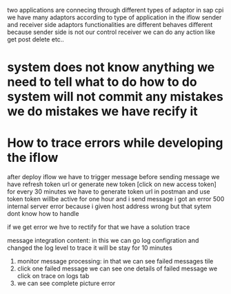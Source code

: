 two applications are connecing through different types of adaptor 
in sap cpi we have many adaptors according to type of application
in the iflow sender and receiver side adaptors functionalities are different behaves different because sender side is not our control receiver we can do any action like get post delete etc..

# system does not know anything we need to tell what to do how to do system will not commit any mistakes we do mistakes we have recify it 
# How to trace errors while developing the iflow

after deploy iflow we have to trigger message before sending message we have refresh token url or generate new token [click on new access token]
for every 30 minutes we have to generate token url in postman and use token token willbe active for one hour and i send message i got an error 500 internal server error because i given host address wrong but that sytem dont know how to handle

if we get error we hve to rectify for that we have a solution trace 

message integration content: 
in this we can go log configration and changed the log level to trace it will be stay for 10 minutes
1. monitor message processing: in that we can see failed messages tile
2. click one failed message we can see one details of failed message we click on trace on logs tab
3. we can see complete picture error 
